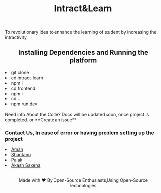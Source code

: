 <h1 align="center">Intract&Learn</h1> <br>
<p>To revolutionary idea to enhance the learning of student by increasing the intractivity</p>

<h2 align="center">Installing Dependencies and Running the platform</h2>

<ui>
  <li> git clone </li>
  <li>cd intract-learn</li>
  <li> npm i </li>
  <li>cd frontend </li>
  <li>npm i </li>
  <li>cd .. </li>
  <li>npm run dev</li>
 </ui>
 <br>
Need info About the Code? Docs will be updated soon, once project is completed.
  or **Create an issue**


<h3> Contact Us, In case of error or having problem setting up the project </h3>
<li><a href = "https://www.facebook.com/thealpha.guy.1/"> Aman </a></li>
<li><a href = "https://www.facebook.com/Palak.578"> Shantanu</a></li>
<li><a href = "https://www.facebook.com/shantanu.shukla.71404/"> Palak</a></li>
<li><a href = "https://www.linkedin.com/in/akashsaxena2308/"> Akash Saxena </a></li>
 <br>




<p align="center">Made with ❤ By Open-Source Enthusiasts,Using Open-Source Technologies.</p>
